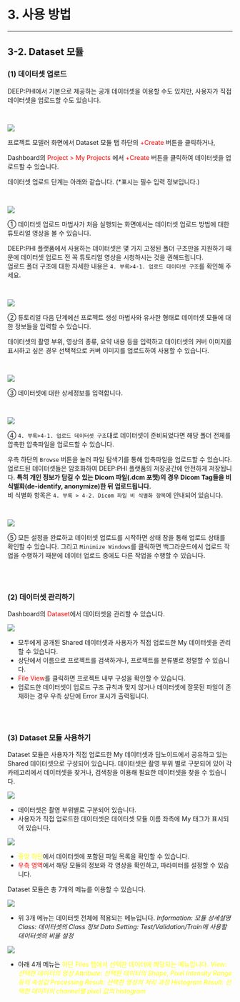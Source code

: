 # 3. 사용 방법

***

## 3-2. Dataset 모듈

### (1) 데이터셋 업로드

DEEP:PHI에서 기본으로 제공하는 공개 데이터셋을 이용할 수도 있지만, 사용자가 직접 데이터셋을 업로드할 수도 있습니다.

<br>

![](img/3-2/manual_3-2_1.png)

프로젝트 모델러 화면에서 Dataset 모듈 탭 하단의 <span style="color:red">+Create</span> 버튼을 클릭하거나, 

Dashboard의 <span style="color:red">Project > My Projects</span> 에서 <span style="color:red">+Create</span> 버튼을 클릭하여 데이터셋을 업로드할 수 있습니다.

데이터셋 업로드 단계는 아래와 같습니다. (*표시는 필수 입력 정보입니다.)

<br>

![](img/3-2/manual_3-2_1_1.png)

① 데이터셋 업로드 마법사가 처음 실행되는 화면에서는 데이터셋 업로드 방법에 대한 튜토리얼 영상을 볼 수 있습니다.  

DEEP:PHI 플랫폼에서 사용하는 데이터셋은 몇 가지 고정된 폴더 구조만을 지원하기 때문에 데이터셋 업로드 전 꼭 튜토리얼 영상을 시청하시는 것을 권해드립니다.  
업로드 폴더 구조에 대한 자세한 내용은 `4. 부록>4-1. 업로드 데이터셋 구조`를 확인해 주세요.

<br>

![](img/3-2/manual_3-2_1_2.png)

② 튜토리얼 다음 단계에선 프로젝트 생성 마법사와 유사한 형태로 데이터셋 모듈에 대한 정보들을 입력할 수 있습니다.  

데이터셋의 촬영 부위, 영상의 종류, 요약 내용 등을 입력하고 데이터셋의 커버 이미지를 표시하고 싶은 경우 선택적으로 커버 이미지를 업로드하여 사용할 수 있습니다.

<br>

![](img/3-2/manual_3-2_1_3.png)

③ 데이터셋에 대한 상세정보를 입력합니다.

<br>

![](img/3-2/manual_3-2_1_4.png)

④ `4. 부록>4-1. 업로드 데이터셋 구조`대로 데이터셋이 준비되었다면 해당 폴더 전체를 압축한 압축파일을 업로드할 수 있습니다.  

우측 하단의 `Browse` 버튼을 눌러 파일 탐색기를 통해 압축파일을 업로드할 수 있습니다.  
업로드된 데이터셋들은 암호화하여 DEEP:PHI 플랫폼의 저장공간에 안전하게 저장됩니다. **특히 개인 정보가 담길 수 있는 Dicom 파일(.dcm 포맷)의 경우 Dicom Tag들을 비 식별화(de-identify, anonymize)한 뒤 업로드됩니다.**  
비 식별화 항목은 `4. 부록 > 4-2. Dicom 파일 비 식별화 항목`에 안내되어 있습니다.

<br>

![](img/3-2/manual_3-2_1_5.png)

⑤ 모든 설정을 완료하고 데이터셋 업로드를 시작하면 상태 창을 통해 업로드 상태를 확인할 수 있습니다. 그리고 `Minimize Windows`를 클릭하면 백그라운드에서 업로드 작업을 수행하기 때문에 데이터 업로드 중에도 다른 작업을 수행할 수 있습니다.


<br><br>


### (2) 데이터셋 관리하기

Dashboard의 <span style="color:red">Dataset</span>에서 데이터셋을 관리할 수 있습니다.  

![](img/3-2/manual_3-2_2.png)

* 모두에게 공개된 Shared 데이터셋과 사용자가 직접 업로드한 My 데이터셋을 관리할 수 있습니다.
* 상단에서 이름으로 프로젝트를 검색하거나, 프로젝트를 분류별로 정렬할 수 있습니다.
* <span style="color:red">File View</span>를 클릭하면 프로젝트 내부 구성을 확인할 수 있습니다.
* 업로드한 데이터셋이 업로드 구조 규칙과 맞지 않거나 데이터셋에 잘못된 파일이 존재하는 경우 우측 상단에 Error 표시가 출력됩니다.


<br><br>


### (3) Dataset 모듈 사용하기

Dataset 모듈은 사용자가 직접 업로드한 My 데이터셋과 딥노이드에서 공유하고 있는 Shared 데이터셋으로 구성되어 있습니다. 데이터셋은 촬영 부위 별로 구분되어 있어 각 카테고리에서 데이터셋을 찾거나, 검색창을 이용해 필요한 데이터셋을 찾을 수 있습니다.

![](img/3-2/manual_3-2_3.png)

- 데이터셋은 촬영 부위별로 구분되어 있습니다.  
- 사용자가 직접 업로드한 데이터셋은 데이터셋 모듈 이름 좌측에 My 태그가 표시되어 있습니다.  

![](img/3-2/manual_3-2_3_1.png)

- <span style="color:yellow">중앙 하단</span>에서 데이터셋에 포함된 파일 목록을 확인할 수 있습니다.
- <span style="color:red">우측 영역</span>에서 해당 모듈의 정보와 각 영상을 확인하고, 파라미터를 설정할 수 있습니다.

Dataset 모듈은 총 7개의 메뉴를 이용할 수 있습니다.

![](img/3-2/manual_3-2_3_2.png)

- 위 3개 메뉴는 데이터셋 전체에 적용되는 메뉴입니다.
  *Information: 모듈 상세설명*
  *Class: 데이터셋의 Class 정보*
  *Data Setting: Test/Validation/Train에 사용할 데이터셋의 비율 설정*

![](img/3-2/manual_3-2_3_3.png)

- 아래 4개 메뉴는 <span style="color:yellow">하단 Files 탭<span style="color:yellow">에서 선택한 데이터에 해당되는 메뉴입니다.
  *View: 선택한 데이터의 영상*
  *Attribute: 선택한 데이터의 Shape, Pixel Intensity Range 등의 속성값*
  *Processing Result: 선택한 영상의 처리 과정*
  *Histogram Result: 선택한 데이터의 channel별 pixel 값의 histogram*